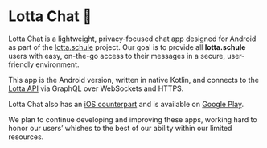 # Lotta Chat 📱

Lotta Chat is a lightweight, privacy-focused chat app designed for Android as part of the [lotta.schule](https://lotta.schule) project. Our goal is to provide all **lotta.schule** users with easy, on-the-go access to their messages in a secure, user-friendly environment.

This app is the Android version, written in native Kotlin, and connects to the [Lotta API](https://github.com/lotta-schule/lotta) via GraphQL over WebSockets and HTTPS.

Lotta Chat also has an [iOS counterpart](https://github.com/lotta-schule/ios) and is available on [Google Play](https://play.google.com/store/apps/details?id=net.einsa.lotta).

We plan to continue developing and improving these apps, working hard to honor our users’ whishes to the best of our ability within our limited resources.
